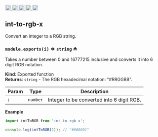 <a href="https://travis-ci.org/Xotic750/int-to-rgb-x"
  title="Travis status">
<img
  src="https://travis-ci.org/Xotic750/int-to-rgb-x.svg?branch=master"
  alt="Travis status" height="18">
</a>
<a href="https://david-dm.org/Xotic750/int-to-rgb-x"
  title="Dependency status">
<img src="https://david-dm.org/Xotic750/int-to-rgb-x/status.svg"
  alt="Dependency status" height="18"/>
</a>
<a
  href="https://david-dm.org/Xotic750/int-to-rgb-x?type=dev"
  title="devDependency status">
<img src="https://david-dm.org/Xotic750/int-to-rgb-x/dev-status.svg"
  alt="devDependency status" height="18"/>
</a>
<a href="https://badge.fury.io/js/int-to-rgb-x"
  title="npm version">
<img src="https://badge.fury.io/js/int-to-rgb-x.svg"
  alt="npm version" height="18">
</a>
<a href="https://www.jsdelivr.com/package/npm/int-to-rgb-x"
  title="jsDelivr hits">
<img src="https://data.jsdelivr.com/v1/package/npm/int-to-rgb-x/badge?style=rounded"
  alt="jsDelivr hits" height="18">
</a>

<a name="module_int-to-rgb-x"></a>

## int-to-rgb-x

Convert an integer to a RGB string.

<a name="exp_module_int-to-rgb-x--module.exports"></a>

### `module.exports(i)` ⇒ <code>string</code> ⏏

Takes a number between 0 and 16777215 inclusive and converts it
into 6 digit RGB notation.

**Kind**: Exported function  
**Returns**: <code>string</code> - The RGB hexadecimal notation: "#RRGGBB".

| Param | Type                | Description                               |
| ----- | ------------------- | ----------------------------------------- |
| i     | <code>number</code> | Integer to be converted into 6 digit RGB. |

**Example**

```js
import intToRGB from 'int-to-rgb-x';

console.log(intToRGB(1)); // "#000001"
```
